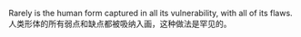 Rarely is the human form captured in all its vulnerability, with all of its flaws.
人类形体的所有弱点和缺点都被吸纳入画，这种做法是罕见的。
